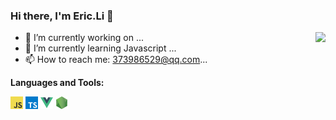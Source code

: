 ###  Hi there, I'm Eric.Li 👋

<img  align="right" src="https://github-readme-stats.vercel.app/api?username=193Eric&show_icons=true&icon_color=CE1D2D&text_color=718096&bg_color=ffffff&hide_title=true" />

- 🔭 I’m currently working on ...
- 🌱 I’m currently learning Javascript ...
- 📫 How to reach me: 373986529@qq.com...


**Languages and Tools:**  

<code><img height="20" src="https://raw.githubusercontent.com/github/explore/80688e429a7d4ef2fca1e82350fe8e3517d3494d/topics/javascript/javascript.png"></code>
<code><img height="20" src="https://raw.githubusercontent.com/github/explore/80688e429a7d4ef2fca1e82350fe8e3517d3494d/topics/typescript/typescript.png"></code>
<code><img height="20" src="https://raw.githubusercontent.com/github/explore/80688e429a7d4ef2fca1e82350fe8e3517d3494d/topics/vue/vue.png"></code>
<code><img height="20" src="https://raw.githubusercontent.com/github/explore/80688e429a7d4ef2fca1e82350fe8e3517d3494d/topics/nodejs/nodejs.png"></code>  
